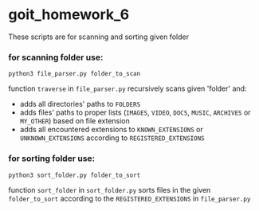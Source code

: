 # goit_homework_6

These scripts are for scanning and sorting given folder

### for scanning folder use:

`python3 file_parser.py folder_to_scan`

function `traverse` in `file_parser.py` recursively scans given 'folder' and:
* adds all directories' paths to `FOLDERS`
* adds files' paths to proper lists (`IMAGES`, `VIDEO`, `DOCS`, `MUSIC`, `ARCHIVES` or `MY_OTHER`) based on file extension
* adds all encountered extensions to `KNOWN_EXTENSIONS` or `UNKNOWN_EXTENSIONS` according to `REGISTERED_EXTENSIONS`

### for sorting folder use:

`python3 sort_folder.py folder_to_sort`

function `sort_folder` in `sort_folder.py` sorts files in the given `folder_to_sort` according to the `REGISTERED_EXTENSIONS` in `file_parser.py`
